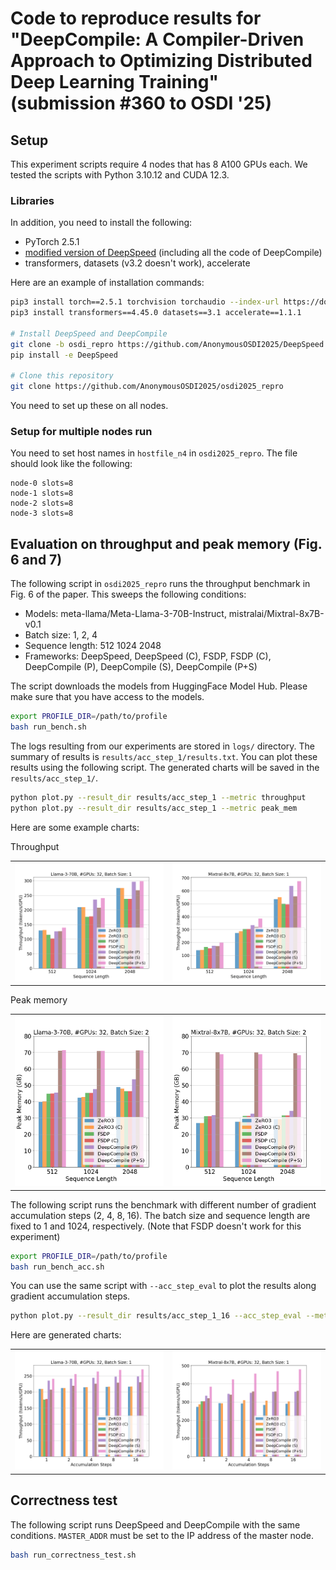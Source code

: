 # Code to reproduce results for "DeepCompile: A Compiler-Driven Approach to Optimizing Distributed Deep Learning Training" (submission #360 to OSDI '25)

## Setup

This experiment scripts require 4 nodes that has 8 A100 GPUs each. We tested the scripts with Python 3.10.12 and CUDA 12.3.

### Libraries

In addition, you need to install the following:

- PyTorch 2.5.1
- [modified version of DeepSpeed](https://github.com/AnonymousOSDI2025/DeepSpeed/tree/osdi_repro) (including all the code of DeepCompile)
- transformers, datasets (v3.2 doesn't work), accelerate

Here are an example of installation commands:

```bash
pip3 install torch==2.5.1 torchvision torchaudio --index-url https://download.pytorch.org/whl/cu121
pip3 install transformers==4.45.0 datasets==3.1 accelerate==1.1.1

# Install DeepSpeed and DeepCompile
git clone -b osdi_repro https://github.com/AnonymousOSDI2025/DeepSpeed
pip install -e DeepSpeed

# Clone this repository
git clone https://github.com/AnonymousOSDI2025/osdi2025_repro
```

You need to set up these on all nodes.

### Setup for multiple nodes run

You need to set host names in `hostfile_n4` in `osdi2025_repro`. The file should look like the following:

```
node-0 slots=8
node-1 slots=8
node-2 slots=8
node-3 slots=8
```

## Evaluation on throughput and peak memory (Fig. 6 and 7)

The following script in `osdi2025_repro` runs the throughput benchmark in Fig. 6 of the paper.
This sweeps the following conditions:

- Models: meta-llama/Meta-Llama-3-70B-Instruct, mistralai/Mixtral-8x7B-v0.1
- Batch size: 1, 2, 4
- Sequence length: 512 1024 2048
- Frameworks: DeepSpeed, DeepSpeed (C), FSDP, FSDP (C), DeepCompile (P), DeepCompile (S), DeepCompile (P+S)

The script downloads the models from HuggingFace Model Hub. Please make sure that you have access to the models.

```bash
export PROFILE_DIR=/path/to/profile
bash run_bench.sh
```

The logs resulting from our experiments are stored in `logs/` directory. The summary of results is `results/acc_step_1/results.txt`. You can plot these results using the following script. The generated charts will be saved in the `results/acc_step_1/`.

```bash
python plot.py --result_dir results/acc_step_1 --metric throughput
python plot.py --result_dir results/acc_step_1 --metric peak_mem
```

Here are some example charts:

Throughput

<table>
  <tr>
    <td><img src="results/acc_step_1/throughput/chart_throughput_Llama-3-70B_np32_bs1.png" alt="Througput Llama-3-70B/bs=1" width="300"></td>
    <td><img src="results/acc_step_1/throughput/chart_throughput_Mixtral-8x7B_np32_bs1.png" alt="Peak memory Llama-3-70B/bs=1" width="300"></td>
  </tr>
</table>

Peak memory

<table>
  <tr>
    <td><img src="results/acc_step_1/peak_mem/chart_peak_mem_Llama-3-70B_np32_bs2.png" alt="Througput Mixtral-8x7B/bs=1" width="300"></td>
    <td><img src="results/acc_step_1/peak_mem/chart_peak_mem_Mixtral-8x7B_np32_bs2.png" alt="Peak memory Mixtral-8x7B/bs=1" width="300"></td>
  </tr>
</table>

The following script runs the benchmark with different number of gradient accumulation steps (2, 4, 8, 16).
The batch size and sequence length are fixed to 1 and 1024, respectively. (Note that FSDP doesn't work for this experiment)

```bash
export PROFILE_DIR=/path/to/profile
bash run_bench_acc.sh
```

You can use the same script with `--acc_step_eval` to plot the results along gradient accumulation steps.

```bash
python plot.py --result_dir results/acc_step_1_16 --acc_step_eval --metric throughput
```

Here are generated charts:

<table>
  <tr>
    <td><img src="results/acc_step_1_16/throughput/chart_throughput_Llama-3-70B_np32_bs1.png" alt="Througput Meta-Llama-3-70B" width="300"></td>
    <td><img src="results/acc_step_1_16/throughput/chart_throughput_Mixtral-8x7B_np32_bs1.png" alt="Througput Mixtral-8x7B" width="300"></td>
  </tr>
</table>

## Correctness test

The following script runs DeepSpeed and DeepCompile with the same conditions.
`MASTER_ADDR` must be set to the IP address of the master node.

```bash
bash run_correctness_test.sh
```
